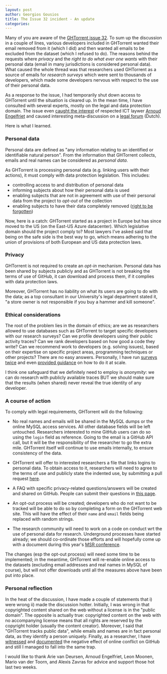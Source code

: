 ```yaml
---
layout: post
author: Georgios Gousios
title: The Issue 32 incident - An update
categories:
---
```


Many of you are aware of the [GHTorrent issue
32](https://github.com/ghtorrent/ghtorrent.org/issues/32). To sum up the
discussion in a couple of lines, various developers included in GHTorrent wanted
their email removed from it (which I did) and then wanted all emails to be
excluded from the dataset (which I refused to do). The reasons behind the
requests where _privacy_ and the _right to do what ever one wants_ with their
personal data (email in many jurisdictions is considered personal data). What
caused the whole thread was that researchers used GHTorrent as a source of
emails for _research surveys_ which were sent to thousands of developers, which
made some developers nervous with respect to the use of their personal data.

As a response to the issue, I had temporarily shut down access to GHTorrent
until the situation is cleared up. In the mean time, I have consulted with
several experts, mostly on the legal and data protection domain. The issue
even [caught the
interest](https://legalict.com/privacy/is-it-legal-for-ghtorrent-to-aggregate-github-user-data/)
of respected ICT laywer [Arnoud Engelfriet](www.arnoud.engelfriet.net/) and
caused interesting meta-discussion on a [legal
forum](http://blog.iusmentis.com/2016/02/29/mag-ghtorrent-openbare-data-github-aggregeren-als-onderzoeksdataset/)
(Dutch).

Here is what I learned.

### Personal data

Personal data are defined as "any information relating to an identified or
identifiable natural person". From the information that GHTorrent collects,
emails and real names can be considered as _personal data_.

As GHTorrent is processing personal data (e.g. linking users with their
actions), it must comply with data protection legislation. This includes:

* controlling access to and distribution of personal data
* informing subjects about how their personal data is used
* enabling subjects that are not in agreement with use of their personal data from
  the project to _opt-out_ of the collection
* enabling subjects to have their data completely removed ([right to be forgotten](https://en.wikipedia.org/wiki/Right_to_be_forgotten))

Now, here is a catch: GHTorrent started as a project in Europe but has
since moved to the US (on the East-US Azure datacenter). Which legislative
domain should the project comply to? Most lawyers I've asked said that
being on the safe side is the best way to go, which means adhering to the
union of provisions of both European and US data protection laws.

### Privacy

GHTorrent is not required to create an _opt-in_ mechanism. Personal data has
been shared by subjects publicly and as GHTorrent is not breaking the terms of
use of GitHub, it can download and process them, if it complies with data
protection laws.

Moreover, GHTorrent has no liability on what its users are going to do
with the data; as a top consultant in our University's legal department
stated it, "a store owner is not responsible if you buy a hammer and kill
someone".

### Ethical considerations

The root of the problem lies in the domain of ethics; are we as researchers allowed
to use databases such as GHTorrent to target specific developers with our
research surveys? Can we profile developers using their public activity traces?
Can we rank developers based on how good a code they write? Can we recommend work
to developers (e.g. solving issues), based on their expertise on specific
project areas, programming techniques or other projects? There are no easy
answers. Personally, I have run
[surveys](http://gousios.gr/blog/How-do-project-owners-use-pull-requests-on-Github/)
[twice](http://testroots.org) and even [provided
guidance](http://gousios.gr/blog/Scaling-qualitative-research/) on how to do it
at scale.

I think one safeguard that we definitely need to employ is _anonymity_: we can
do research with publicly available traces BUT we should make sure that the
results (when shared) never reveal the true identity of any developer.

### A course of action

To comply with legal requirements, GHTorrent will do the following:

* No real names and emails will be shared in the MySQL dumps or the online MySQL
  access services. All other database fields will be left untouched. Researchers
  interested to mine GitHub users can do so using the `login` field as
  reference. Going to the email is a GitHub API call, but it will be the
  responsibility of the researcher to go the extra mile. GHTorrent itself will
  continue to use emails internally, to ensure consistency of the data.

* GHTorrent will offer to interested researchers a file that links logins
  to personal data. To obtain access to it, researchers will need to agree
  to the terms of use and publicly state the indented use, by submitting
  a pull request [here](http://ghtorrent.org/pers-data.html).

* A FAQ with specific privacy-related questions/answers will be created and
  shared on GitHub. People can submit their questions in [this
  page](http://ghtorrent.org/faq.html).

* An opt-out process will be created; developers who do not want to be tracked
  will be able to do so by completing a form on the GHTorrent web site. This
  will have the effect of their `name` and `email` fields being replaced with
  random strings.

* The research community will need to work on a code on conduct wrt the use of
  personal data for research. Underground processes have started already; we
  should co-ordinate those efforts and will hopefully come up with a document
  during this year's [MSR conference](http://2016.msrconf.org).

The changes (esp the opt-out process) will need some time to be implemented; in
the meantime, GHTorrent will re-enable online access to the datasets (excluding
email addresses and real names in MySQL of course), but will not offer downloads
until all the measures above have been put into place.

### Personal reflection

In the heat of the discussion, I have made a couple of statements that i) were
wrong ii) made the discussion hotter. Initially, I was wrong in that copyrighted
content shared on the web without a license is in the "public domain". The
opposite is actually true: copyrighted content on the web with no accompanying
license means that all rights are reserved by the copyright holder (usually the
content creator). Moreover, I said that "GHTorrent tracks public data", while
emails and names are in fact personal data, as they identify a person uniquely.
Finally, as a researcher, I have
[witnessed](http://gousios.gr/blog/How-contributors-use-pull-requests-GitHub/)
and
[documented](http://gousios.gr/blog/How-do-project-owners-use-pull-requests-on-Github/)
the negative effect of online conflict on GitHub and still I managed to fall
into the same trap.

I would like to thank Arie van Deursen, Arnoud Engelfriet, Leon Moonen, Mario
van der Toorn, and Alexis Zavras for advice and support those hot last two
weeks.
